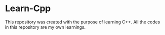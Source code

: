 # Learn-Cpp
This repository was created with the purpose of learning C++. All the codes in this repository are my own learnings.
